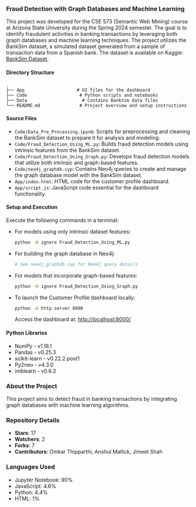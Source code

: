 
### Fraud Detection with Graph Databases and Machine Learning
This project was developed for the CSE 573 (Semantic Web Mining) course at Arizona State University during the Spring 2024 semester. The goal is to identify fraudulent activities in banking transactions by leveraging both graph databases and machine learning techniques. The project utilizes the BankSim dataset, a simulated dataset generated from a sample of transaction data from a Spanish bank. The dataset is available on Kaggle: [BankSim Dataset](https://www.kaggle.com/ntnu-testimon/banksim1).

#### Directory Structure
```
.
├── App                    # UI files for the dashboard 
├── Code                    # Python scripts and notebooks
├── Data                     # Contains BankSim data files
└── README.md               # Project overview and setup instructions
```

#### Source Files
- `Code/Data_Pre_Processing.ipynb`: Scripts for preprocessing and cleaning the BankSim dataset to prepare it for analysis and modeling.
- `Code/Fraud_Detection_Using_ML.py`: Builds fraud detection models using intrinsic features from the BankSim dataset.
- `Code/Fraud_Detection_Using_Graph.py`: Develops fraud detection models that utilize both intrinsic and graph-based features.
- `Code/neo4j_graphdb.cyp`: Contains Neo4j queries to create and manage the graph database model with the BankSim dataset.
- `App/index.html`: HTML code for the customer profile dashboard.
- `App/script.js`: JavaScript code essential for the dashboard functionality.

#### Setup and Execution
Execute the following commands in a terminal:

- For models using only intrinsic dataset features:
  ```bash
  python -W ignore Fraud_Detection_Using_ML.py
  ```
- For building the graph database in Neo4j:
  ```bash
  # See neo4j_graphdb.cyp for Neo4j query details
  ```
- For models that incorporate graph-based features:
  ```bash
  python -W ignore Fraud_Detection_Using_Graph.py
  ```
- To launch the Customer Profile dashboard locally:
  ```bash
  python -m http.server 8000
  ```
  Access the dashboard at: [http://localhost:8000/](http://localhost:8000/)

#### Python Libraries
- NumPy - v1.18.1
- Pandas - v0.25.3
- scikit-learn - v0.22.2.post1
- Py2neo - v4.3.0
- imblearn - v0.6.2

### About the Project
This project aims to detect fraud in banking transactions by integrating graph databases with machine learning algorithms.

### Repository Details
- **Stars**: 17
- **Watchers**: 2
- **Forks**: 7
- **Contributors**: Omkar Thipparthi, Anshul Mallick, Jimeet Shah

### Languages Used
- Jupyter Notebook: 90%
- JavaScript: 4.6%
- Python: 4.4%
- HTML: 1%
